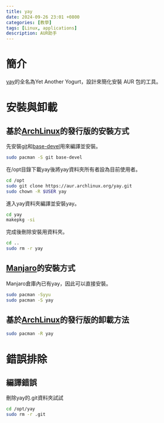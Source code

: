 ```yaml
---
title: yay
date: 2024-09-26 23:01 +0800
categories: [教學]
tags: [Linux, applications]
description: AUR助手
---
```


# 簡介
[yay](https://aur.archlinux.org/packages/yay)的全名為Yet Another Yogurt，設計來簡化安裝 AUR 包的工具。 <br>

# 安裝與卸載
## 基於[ArchLinux](https://archlinux.org/)的發行版的安裝方式
先安裝[git](https://git-scm.com/)和[base-devel](https://archlinux.org/packages/core/any/base-devel/)用來編譯並安裝。 <br>
```bash
sudo pacman -S git base-devel
```

在/opt目錄下載yay後將yay資料夾所有者設為目前使用者。 <br>
```bash
cd /opt
sudo git clone https://aur.archlinux.org/yay.git
sudo chown -R $USER yay
```

進入yay資料夾編譯並安裝yay。 <br>
```bash
cd yay
makepkg -si
```

完成後刪除安裝用資料夾。 <br>
```bash
cd ..
sudo rm -r yay
```

## [Manjaro](https://manjaro.org/)的安裝方式
Manjaro倉庫內已有yay，因此可以直接安裝。 <br>
```bash
sudo pacman -Syyu
sudo pacman -S yay
```

## 基於[ArchLinux](https://archlinux.org/)的發行版的卸載方法
```bash
sudo pacman -R yay
```

# 錯誤排除
## 編譯錯誤
刪除yay的.git資料夾試試 <br>
```bash
cd /opt/yay
sudo rm -r .git
```
